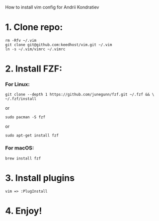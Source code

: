 How to install vim config for Andrii Kondratiev

# 1. Clone repo:
```
rm -Rfv ~/.vim
git clone git@github.com:keedhost/vim.git ~/.vim
ln -s ~/.vim/vimrc ~/.vimrc
```

# 2. Install FZF:
### For Linux:
```
git clone --depth 1 https://github.com/junegunn/fzf.git ~/.fzf && \
~/.fzf/install
```
or
```
sudo pacman -S fzf
```
or
```
sudo apt-get install fzf
```
### For macOS:
```
brew install fzf
```

# 3. Install plugins 
```
vim => :PlugInstall
```
# 4. Enjoy!
